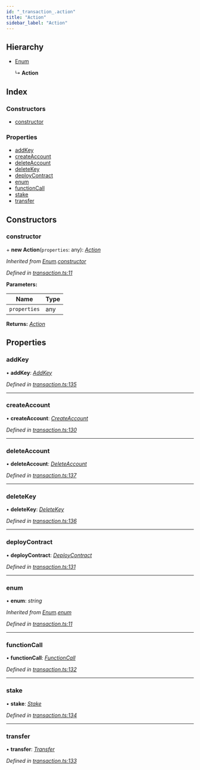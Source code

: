 ```yaml
---
id: "_transaction_.action"
title: "Action"
sidebar_label: "Action"
---
```


## Hierarchy

* [Enum](_transaction_.enum.md)

  ↳ **Action**

## Index

### Constructors

* [constructor](_transaction_.action.md#constructor)

### Properties

* [addKey](_transaction_.action.md#addkey)
* [createAccount](_transaction_.action.md#createaccount)
* [deleteAccount](_transaction_.action.md#deleteaccount)
* [deleteKey](_transaction_.action.md#deletekey)
* [deployContract](_transaction_.action.md#deploycontract)
* [enum](_transaction_.action.md#enum)
* [functionCall](_transaction_.action.md#functioncall)
* [stake](_transaction_.action.md#stake)
* [transfer](_transaction_.action.md#transfer)

## Constructors

###  constructor

\+ **new Action**(`properties`: any): *[Action](_transaction_.action.md)*

*Inherited from [Enum](_transaction_.enum.md).[constructor](_transaction_.enum.md#constructor)*

*Defined in [transaction.ts:11](https://github.com/nearprotocol/nearlib/blob/12d9667/src.ts/transaction.ts#L11)*

**Parameters:**

Name | Type |
------ | ------ |
`properties` | any |

**Returns:** *[Action](_transaction_.action.md)*

## Properties

###  addKey

• **addKey**: *[AddKey](_transaction_.addkey.md)*

*Defined in [transaction.ts:135](https://github.com/nearprotocol/nearlib/blob/12d9667/src.ts/transaction.ts#L135)*

___

###  createAccount

• **createAccount**: *[CreateAccount](_transaction_.createaccount.md)*

*Defined in [transaction.ts:130](https://github.com/nearprotocol/nearlib/blob/12d9667/src.ts/transaction.ts#L130)*

___

###  deleteAccount

• **deleteAccount**: *[DeleteAccount](_transaction_.deleteaccount.md)*

*Defined in [transaction.ts:137](https://github.com/nearprotocol/nearlib/blob/12d9667/src.ts/transaction.ts#L137)*

___

###  deleteKey

• **deleteKey**: *[DeleteKey](_transaction_.deletekey.md)*

*Defined in [transaction.ts:136](https://github.com/nearprotocol/nearlib/blob/12d9667/src.ts/transaction.ts#L136)*

___

###  deployContract

• **deployContract**: *[DeployContract](_transaction_.deploycontract.md)*

*Defined in [transaction.ts:131](https://github.com/nearprotocol/nearlib/blob/12d9667/src.ts/transaction.ts#L131)*

___

###  enum

• **enum**: *string*

*Inherited from [Enum](_transaction_.enum.md).[enum](_transaction_.enum.md#enum)*

*Defined in [transaction.ts:11](https://github.com/nearprotocol/nearlib/blob/12d9667/src.ts/transaction.ts#L11)*

___

###  functionCall

• **functionCall**: *[FunctionCall](_transaction_.functioncall.md)*

*Defined in [transaction.ts:132](https://github.com/nearprotocol/nearlib/blob/12d9667/src.ts/transaction.ts#L132)*

___

###  stake

• **stake**: *[Stake](_transaction_.stake.md)*

*Defined in [transaction.ts:134](https://github.com/nearprotocol/nearlib/blob/12d9667/src.ts/transaction.ts#L134)*

___

###  transfer

• **transfer**: *[Transfer](_transaction_.transfer.md)*

*Defined in [transaction.ts:133](https://github.com/nearprotocol/nearlib/blob/12d9667/src.ts/transaction.ts#L133)*